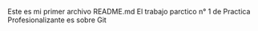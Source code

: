 Este es mi primer archivo README.md
El trabajo parctico n° 1 de Practica Profesionalizante es sobre Git
